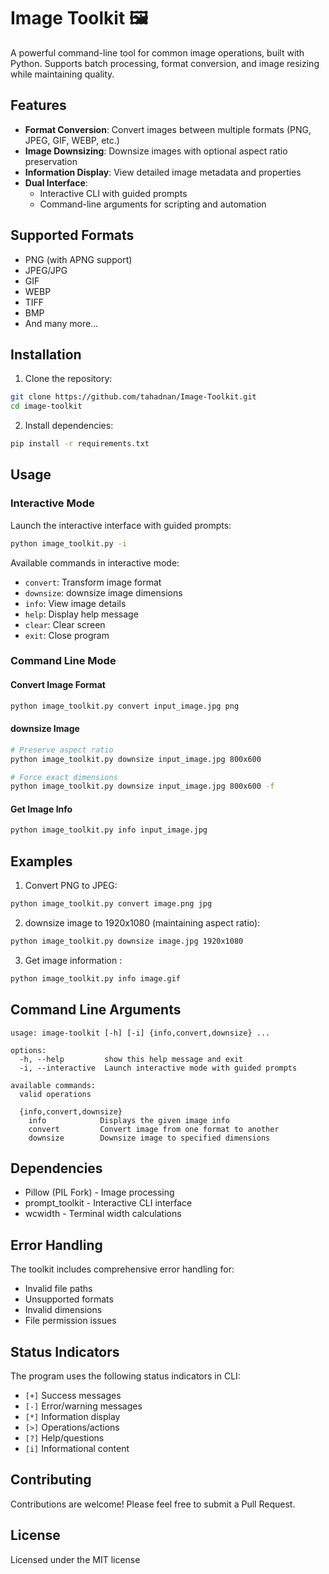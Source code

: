 # Image Toolkit 🖼️

A powerful command-line tool for common image operations, built with Python. Supports batch processing, format conversion, and image resizing while maintaining quality.

## Features

- **Format Conversion**: Convert images between multiple formats (PNG, JPEG, GIF, WEBP, etc.)
- **Image Downsizing**: Downsize images with optional aspect ratio preservation
- **Information Display**: View detailed image metadata and properties
- **Dual Interface**:
  - Interactive CLI with guided prompts
  - Command-line arguments for scripting and automation

## Supported Formats

- PNG (with APNG support)
- JPEG/JPG
- GIF
- WEBP
- TIFF
- BMP
- And many more...

## Installation

1. Clone the repository:
```bash
git clone https://github.com/tahadnan/Image-Toolkit.git
cd image-toolkit
```

2. Install dependencies:
```bash
pip install -r requirements.txt
```

## Usage

### Interactive Mode

Launch the interactive interface with guided prompts:

```bash
python image_toolkit.py -i
```

Available commands in interactive mode:
- `convert`: Transform image format
- `downsize`: downsize image dimensions
- `info`: View image details
- `help`: Display help message
- `clear`: Clear screen
- `exit`: Close program

### Command Line Mode

#### Convert Image Format
```bash
python image_toolkit.py convert input_image.jpg png
```

#### downsize Image
```bash
# Preserve aspect ratio
python image_toolkit.py downsize input_image.jpg 800x600

# Force exact dimensions
python image_toolkit.py downsize input_image.jpg 800x600 -f
```

#### Get Image Info
```bash
python image_toolkit.py info input_image.jpg
```

## Examples

1. Convert PNG to JPEG:
```bash
python image_toolkit.py convert image.png jpg
```

2. downsize image to 1920x1080 (maintaining aspect ratio):
```bash
python image_toolkit.py downsize image.jpg 1920x1080
```

3. Get image information :
```bash
python image_toolkit.py info image.gif
```

## Command Line Arguments

```
usage: image-toolkit [-h] [-i] {info,convert,downsize} ...

options:
  -h, --help         show this help message and exit
  -i, --interactive  Launch interactive mode with guided prompts

available commands:
  valid operations

  {info,convert,downsize}   
    info            Displays the given image info
    convert         Convert image from one format to another
    downsize        Downsize image to specified dimensions
```

## Dependencies

- Pillow (PIL Fork) - Image processing
- prompt_toolkit - Interactive CLI interface
- wcwidth - Terminal width calculations

## Error Handling

The toolkit includes comprehensive error handling for:
- Invalid file paths
- Unsupported formats
- Invalid dimensions
- File permission issues

## Status Indicators

The program uses the following status indicators in CLI:
- `[+]` Success messages
- `[-]` Error/warning messages
- `[*]` Information display
- `[>]` Operations/actions
- `[?]` Help/questions
- `[i]` Informational content

## Contributing

Contributions are welcome! Please feel free to submit a Pull Request.

## License

Licensed under the MIT license

